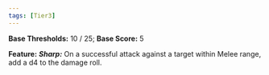```yaml
---
tags: [Tier3]
---
```

**Base Thresholds:** 10 / 25; **Base Score:** 5

**Feature:** ***Sharp:*** On a successful attack against a target within Melee range, add a d4 to the damage roll.

